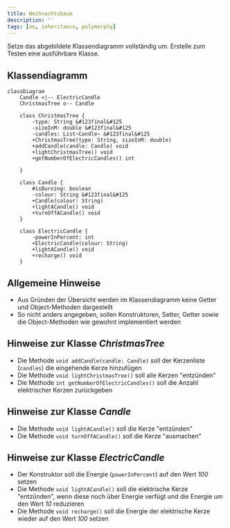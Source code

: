 ```yaml
---
title: Weihnachtsbaum
description: ''
tags: [oo, inheritance, polymorphy]
---
```


Setze das abgebildete Klassendiagramm vollständig um. Erstelle zum Testen eine
ausführbare Klasse.

## Klassendiagramm

```mermaid
classDiagram
    Candle <|-- ElectricCandle
    ChristmasTree o-- Candle

    class ChristmasTree {
        -type: String &#123final&#125
        -sizeInM: double &#123final&#125
        -candles: List~Candle~ &#123final&#125
        +ChristmasTree(type: String, sizeInM: double)
        +addCandle(candle: Candle) void
        +lightChristmasTree() void
        +getNumberOfElectricCandles() int

    }

    class Candle {
        #isBurning: boolean
        -colour: String &#123final&#125
        +Candle(colour: String)
        +lightACandle() void
        +turnOffACandle() void
    }

    class ElectricCandle {
        -powerInPercent: int
        +ElectricCandle(colour: String)
        +lightACandle() void
        +recharge() void
    }
```

## Allgemeine Hinweise

- Aus Gründen der Übersicht werden im Klassendiagramm keine Getter und
  Object-Methoden dargestellt
- So nicht anders angegeben, sollen Konstruktoren, Setter, Getter sowie die
  Object-Methoden wie gewohnt implementiert werden

## Hinweise zur Klasse _ChristmasTree_

- Die Methode `void addCandle(candle: Candle)` soll der Kerzenliste (`candles`)
  die eingehende Kerze hinzufügen
- Die Methode `void lightChristmasTree()` soll alle Kerzen "entzünden"
- Die Methode `int getNumberOfElectricCandles()` soll die Anzahl elektrischer
  Kerzen zurückgeben

## Hinweise zur Klasse _Candle_

- Die Methode `void lightACandle()` soll die Kerze "entzünden"
- Die Methode `void turnOffACandle()` soll die Kerze "ausmachen"

## Hinweise zur Klasse _ElectricCandle_

- Der Konstruktor soll die Energie (`powerInPercent`) auf den Wert _100_ setzen
- Die Methode `void lightACandle()` soll die elektrische Kerze "entzünden", wenn
  diese noch über Energie verfügt und die Energie um den Wert _10_ reduzieren
- Die Methode `void recharge()` soll die Energie der elektrische Kerze wieder
  auf den Wert _100_ setzen
